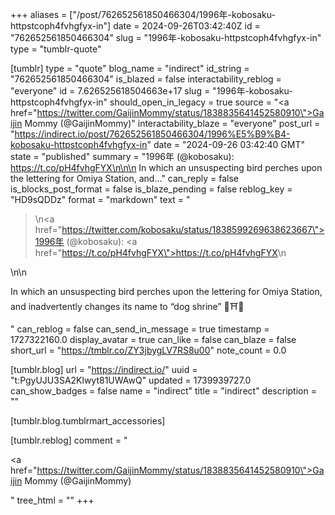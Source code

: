 +++
aliases = ["/post/762652561850466304/1996年-kobosaku-httpstcoph4fvhgfyx-in"]
date = 2024-09-26T03:42:40Z
id = "762652561850466304"
slug = "1996年-kobosaku-httpstcoph4fvhgfyx-in"
type = "tumblr-quote"

[tumblr]
type = "quote"
blog_name = "indirect"
id_string = "762652561850466304"
is_blazed = false
interactability_reblog = "everyone"
id = 7.626525618504663e+17
slug = "1996年-kobosaku-httpstcoph4fvhgfyx-in"
should_open_in_legacy = true
source = "<a href=\"https://twitter.com/GaijinMommy/status/1838835641452580910\">Gaijin Mommy (@GaijinMommy)</a>"
interactability_blaze = "everyone"
post_url = "https://indirect.io/post/762652561850466304/1996%E5%B9%B4-kobosaku-httpstcoph4fvhgfyx-in"
date = "2024-09-26 03:42:40 GMT"
state = "published"
summary = "1996年 (@kobosaku): https://t.co/pH4fvhgFYX\n\n\n In which an unsuspecting bird perches upon the lettering for Omiya Station, and..."
can_reply = false
is_blocks_post_format = false
is_blaze_pending = false
reblog_key = "HD9sQDDz"
format = "markdown"
text = "<blockquote><p>\n<a href=\"https://twitter.com/kobosaku/status/1838599269638623667\">1996年 (@kobosaku)</a>: <a href=\"https://t.co/pH4fvhgFYX\">https://t.co/pH4fvhgFYX</a>\n</p></blockquote>\n\n<p>In which an unsuspecting bird perches upon the lettering for Omiya Station, and inadvertently changes its name to “dog shrine” 🐶⛩️🥰</p>"
can_reblog = false
can_send_in_message = true
timestamp = 1727322160.0
display_avatar = true
can_like = false
can_blaze = false
short_url = "https://tmblr.co/ZY3jbygLV7RS8u00"
note_count = 0.0

[tumblr.blog]
url = "https://indirect.io/"
uuid = "t:PgyUJU3SA2Klwyt81UWAwQ"
updated = 1739939727.0
can_show_badges = false
name = "indirect"
title = "indirect"
description = ""

[tumblr.blog.tumblrmart_accessories]

[tumblr.reblog]
comment = "<p><a href=\"https://twitter.com/GaijinMommy/status/1838835641452580910\">Gaijin Mommy (@GaijinMommy)</a></p>"
tree_html = ""
+++
